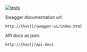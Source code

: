[![tests](https://github.com/hanna-eismant/doky/actions/workflows/gradle.yml/badge.svg)](https://github.com/hanna-eismant/doky/actions/workflows/gradle.yml)

Swagger documentation url:

`http://{host}/swagger-ui/index.html`

API docs as json:

`http://{host}/api-docs`
